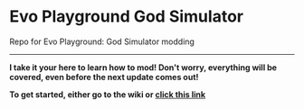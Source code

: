 # Evo Playground God Simulator
Repo for Evo Playground: God Simulator modding

---
**I take it your here to learn how to mod! Don't worry, everything will be covered, even before the next update comes out!**

**To get started, either go to the wiki or [click this link](https://github.com/Dabbyboigamer/Evo-Playground-God-Simulator/wiki)**
